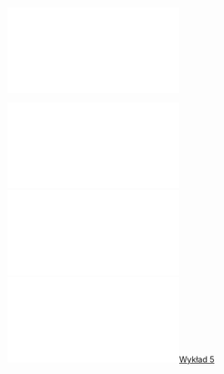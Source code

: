 ![ALGA_zestaw_08](Notatki/Semestr%201/Algebra%20liniowa%20z%20geometri%C4%85%20analityczn%C4%85/%C4%86wiczenia/%C4%86wiczenia%208/ALGA_zestaw_08.pdf)

![Drawing 2022-12-02 17.38.59.excalidraw](Notatki/Semestr%201/Algebra%20liniowa%20z%20geometri%C4%85%20analityczn%C4%85/%C4%86wiczenia/%C4%86wiczenia%208/Drawing%202022-12-02%2017.38.59.excalidraw.md)
![Drawing 2022-12-14 16.40.11.excalidraw](Notatki/Semestr%201/Algebra%20liniowa%20z%20geometri%C4%85%20analityczn%C4%85/%C4%86wiczenia/%C4%86wiczenia%208/Drawing%202022-12-14%2016.40.11.excalidraw.md)
![Drawing 2022-12-16 16.38.22.excalidraw](Notatki/Semestr%201/Algebra%20liniowa%20z%20geometri%C4%85%20analityczn%C4%85/%C4%86wiczenia/%C4%86wiczenia%208/Drawing%202022-12-16%2016.38.22.excalidraw.md)[Wykład 5](Notatki/Semestr%201/Algebra%20liniowa%20z%20geometri%C4%85%20analityczn%C4%85/Wyk%C5%82ady/Wyk%C5%82ad%205/Wyk%C5%82ad%205.md)